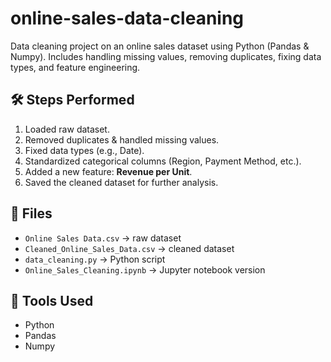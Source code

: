 # online-sales-data-cleaning
Data cleaning project on an online sales dataset using Python (Pandas &amp; Numpy). Includes handling missing values, removing duplicates, fixing data types, and feature engineering.

## 🛠️ Steps Performed
1. Loaded raw dataset.
2. Removed duplicates & handled missing values.
3. Fixed data types (e.g., Date).
4. Standardized categorical columns (Region, Payment Method, etc.).
5. Added a new feature: **Revenue per Unit**.
6. Saved the cleaned dataset for further analysis.

## 📂 Files
- `Online Sales Data.csv` → raw dataset
- `Cleaned_Online_Sales_Data.csv` → cleaned dataset
- `data_cleaning.py` → Python script
- `Online_Sales_Cleaning.ipynb` → Jupyter notebook version

## 🚀 Tools Used
- Python
- Pandas
- Numpy
